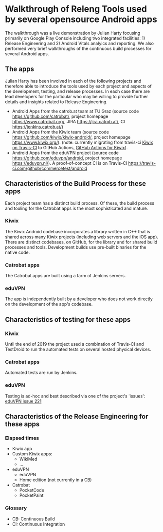 # Walkthrough of Releng Tools used by several opensource Android apps
The walkthrough was a live demonstration by Julian Harty focusing primarily on Google Play Console including two integrated facilities: 1) Release Engineering and 2) Android Vitals analyics and reporting. We also performed very brief walkthroughs of the continuous build processes for several Android apps.

## The apps
Julian Harty has been involved in each of the following projects and therefore able to introduce the tools used by each project and aspects of the development, testing, and release processes. In each case there are lead developers for the particular who may be willing to provide further details and insights related to Release Engineering.

- Android Apps from the catrob.at team at TU Graz (source code https://github.com/catrobat/, project homepage https://www.catrobat.org/, JIRA https://jira.catrob.at/, CI https://jenkins.catrob.at/)
- Android Apps from the Kiwix team (source code https://github.com/kiwix/kiwix-android/, project homepage https://www.kiwix.org/). (note: currently migrating from travis-ci [Kiwix on Travis-CI](https://travis-ci.com/github/kiwix/kiwix-android) to GitHub Actions, [GitHub Actions for Kiwix](https://github.com/kiwix/kiwix-android/actions)).
- Android Apps from the eduVPN project (source code https://github.com/eduvpn/android, project homepage https://eduvpn.nl/). A proof-of-concept CI is on Travis-CI https://travis-ci.com/github/commercetest/android

## Characteristics of the Build Process for these apps
Each project team has a distinct build process. Of these, the build process and tooling for the Catrobat apps is the most sophisticated and mature. 

### Kiwix
The Kiwix Android codebase incorporates a library written in C++ that is shared across many Kiwix projects (including web servers and the iOS app). There are distinct codebases, on GitHub, for the library and for shared build processes and tools. Development builds use pre-built binaries for the native code. 

### Catrobat apps
The Catrobat apps are built using a farm of Jenkins servers. 

### eduVPN
The app is independently built by a developer who does not work directly on the development of the app's codebase. 

## Characteristics of testing for these apps
### Kiwix

Until the end of 2019 the project used a combination of Travis-CI and TestDroid to run the automated tests on several hosted physical devices.

### Catrobat apps
Automated tests are run by Jenkins. 

### eduVPN
Testing is ad-hoc and best described via one of the project's 'issues': [eduVPN issue 221](https://github.com/eduvpn/android/issues/221)


## Characteristics of the Release Engineering for these apps

### Elapsed times

- Kiwix app
- Custom Kiwix apps:
    - WikiMed
    - ...
- eduVPN
    - eduVPN
    - Home edition (not currently in a CB)
- Catrobat
    - PocketCode
    - PocketPaint

### Glossary 

- CB: Continuous Build
- CI: Continuous Integration
